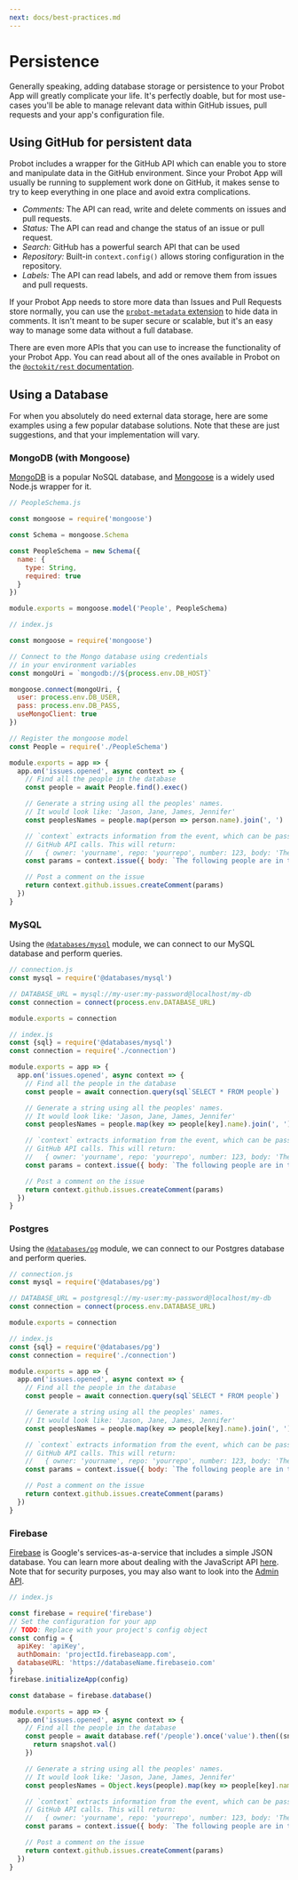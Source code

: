 ```yaml
---
next: docs/best-practices.md
---
```


# Persistence

Generally speaking, adding database storage or persistence to your Probot App will greatly complicate your life. It's perfectly doable, but for most use-cases you'll be able to manage relevant data within GitHub issues, pull requests and your app's configuration file.

## Using GitHub for persistent data

Probot includes a wrapper for the GitHub API which can enable you to store and manipulate data in the GitHub environment. Since your Probot App will usually be running to supplement work done on GitHub, it makes sense to try to keep everything in one place and avoid extra complications.

- *Comments:* The API can read, write and delete comments on issues and pull requests.
- *Status:* The API can read and change the status of an issue or pull request.
- *Search:* GitHub has a powerful search API that can be used
- *Repository:* Built-in `context.config()` allows storing configuration in the repository.
- *Labels:* The API can read labels, and add or remove them from issues and pull requests.

If your Probot App needs to store more data than Issues and Pull Requests store normally, you can use the [`probot-metadata` extension](/docs/extensions#metadata) to hide data in comments. It isn't meant to be super secure or scalable, but it's an easy way to manage some data without a full database.

There are even more APIs that you can use to increase the functionality of your Probot App. You can read about all of the ones available in Probot on the [`@octokit/rest` documentation](http://octokit.github.io/rest.js/).

## Using a Database

For when you absolutely do need external data storage, here are some examples using a few popular database solutions. Note that these are just suggestions, and that your implementation will vary.

### MongoDB (with Mongoose)

[MongoDB](https://mongodb.com) is a popular NoSQL database, and [Mongoose](http://mongoosejs.com) is a widely used Node.js wrapper for it.

```js
// PeopleSchema.js

const mongoose = require('mongoose')

const Schema = mongoose.Schema

const PeopleSchema = new Schema({
  name: {
    type: String,
    required: true
  }
})

module.exports = mongoose.model('People', PeopleSchema)
```

```js
// index.js

const mongoose = require('mongoose')

// Connect to the Mongo database using credentials
// in your environment variables
const mongoUri = `mongodb://${process.env.DB_HOST}`

mongoose.connect(mongoUri, {
  user: process.env.DB_USER,
  pass: process.env.DB_PASS,
  useMongoClient: true
})

// Register the mongoose model
const People = require('./PeopleSchema')

module.exports = app => {
  app.on('issues.opened', async context => {
    // Find all the people in the database
    const people = await People.find().exec()

    // Generate a string using all the peoples' names.
    // It would look like: 'Jason, Jane, James, Jennifer'
    const peoplesNames = people.map(person => person.name).join(', ')

    // `context` extracts information from the event, which can be passed to
    // GitHub API calls. This will return:
    //   { owner: 'yourname', repo: 'yourrepo', number: 123, body: 'The following people are in the database: Jason, Jane, James, Jennifer' }
    const params = context.issue({ body: `The following people are in the database: ${peoplesNames}` })

    // Post a comment on the issue
    return context.github.issues.createComment(params)
  })
}
```

### MySQL

Using the [`@databases/mysql`](https://www.atdatabases.org/docs/mysql.html) module, we can connect to our MySQL database and perform queries.

```js
// connection.js
const mysql = require('@databases/mysql')

// DATABASE_URL = mysql://my-user:my-password@localhost/my-db
const connection = connect(process.env.DATABASE_URL)

module.exports = connection
```

```js
// index.js
const {sql} = require('@databases/mysql')
const connection = require('./connection')

module.exports = app => {
  app.on('issues.opened', async context => {
    // Find all the people in the database
    const people = await connection.query(sql`SELECT * FROM people`)

    // Generate a string using all the peoples' names.
    // It would look like: 'Jason, Jane, James, Jennifer'
    const peoplesNames = people.map(key => people[key].name).join(', ')

    // `context` extracts information from the event, which can be passed to
    // GitHub API calls. This will return:
    //   { owner: 'yourname', repo: 'yourrepo', number: 123, body: 'The following people are in the database: Jason, Jane, James, Jennifer' }
    const params = context.issue({ body: `The following people are in the database: ${peoplesNames}` })

    // Post a comment on the issue
    return context.github.issues.createComment(params)
  })
}
```

### Postgres

Using the [`@databases/pg`](https://www.atdatabases.org/docs/pg.html) module, we can connect to our Postgres database and perform queries.

```js
// connection.js
const mysql = require('@databases/pg')

// DATABASE_URL = postgresql://my-user:my-password@localhost/my-db
const connection = connect(process.env.DATABASE_URL)

module.exports = connection
```

```js
// index.js
const {sql} = require('@databases/pg')
const connection = require('./connection')

module.exports = app => {
  app.on('issues.opened', async context => {
    // Find all the people in the database
    const people = await connection.query(sql`SELECT * FROM people`)

    // Generate a string using all the peoples' names.
    // It would look like: 'Jason, Jane, James, Jennifer'
    const peoplesNames = people.map(key => people[key].name).join(', ')

    // `context` extracts information from the event, which can be passed to
    // GitHub API calls. This will return:
    //   { owner: 'yourname', repo: 'yourrepo', number: 123, body: 'The following people are in the database: Jason, Jane, James, Jennifer' }
    const params = context.issue({ body: `The following people are in the database: ${peoplesNames}` })

    // Post a comment on the issue
    return context.github.issues.createComment(params)
  })
}
```

### Firebase

[Firebase](https://firebase.google.com/) is Google's services-as-a-service that includes a simple JSON database. You can learn more about dealing with the JavaScript API [here](https://firebase.google.com/docs/database/web/start). Note that for security purposes, you may also want to look into the [Admin API](https://firebase.google.com/docs/database/admin/start).

```js
// index.js

const firebase = require('firebase')
// Set the configuration for your app
// TODO: Replace with your project's config object
const config = {
  apiKey: 'apiKey',
  authDomain: 'projectId.firebaseapp.com',
  databaseURL: 'https://databaseName.firebaseio.com'
}
firebase.initializeApp(config)

const database = firebase.database()

module.exports = app => {
  app.on('issues.opened', async context => {
    // Find all the people in the database
    const people = await database.ref('/people').once('value').then((snapshot) => {
      return snapshot.val()
    })

    // Generate a string using all the peoples' names.
    // It would look like: 'Jason, Jane, James, Jennifer'
    const peoplesNames = Object.keys(people).map(key => people[key].name).join(', ')

    // `context` extracts information from the event, which can be passed to
    // GitHub API calls. This will return:
    //   { owner: 'yourname', repo: 'yourrepo', number: 123, body: 'The following people are in the database: Jason, Jane, James, Jennifer' }
    const params = context.issue({ body: `The following people are in the database: ${peoplesNames}` })

    // Post a comment on the issue
    return context.github.issues.createComment(params)
  })
}
```
